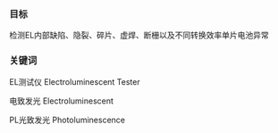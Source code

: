 ### 目标

检测EL内部缺陷、隐裂、碎片、虚焊、断栅以及不同转换效率单片电池异常

### 关键词

EL测试仪    Electroluminescent Tester

电致发光    Electroluminescent

PL光致发光    Photoluminescence

